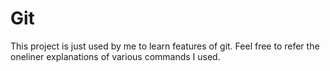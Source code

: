 # Git
This project is just used by me to learn features of git. Feel free to refer the oneliner explanations of various commands I used.
